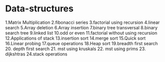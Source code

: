 # Data-structures
1.Matrix Multiplication
2.fibonacci series
3.factorial using recursion
4.linear search
5.Array deletion
6.Array insertion
7.binary tree transversal
8.binary  search tree
9.linked list
10.odd or even
11.factorial without using recursion
12.Applications of stack
13.insertion sort
14.merge sort
15.Quick sort
16.Linear probing
17.queue operations
18.Heap sort
19.breadth first search
20. depth first search
21. mst using kruskals
22. mst using prims
23. dijkshtras
24.stack operations
